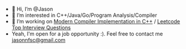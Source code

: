 - 👋 Hi, I’m @Jason
- 👀 I’m interested in C++/Java/Go/Program Analysis/Compiler 
- 🌱 I’m working on [Modern Compiler Implementation in C++](https://github.com/JasonNFS/Modern-Compiler-Implementation-in-cpp) / [Leetcode Top Interview Questions](https://github.com/JasonNFS/Leetcode-Top-Interview-Questions) 
- Yeah, I'm open for a job opportunity :). Feel free to contact me jasonnfsc@gmail.com

<!---
JasonNFS/JasonNFS is a ✨ special ✨ repository because its `README.md` (this file) appears on your GitHub profile.
You can click the Preview link to take a look at your changes.
--->
